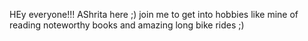 HEy everyone!!!
AShrita here ;)
join me to get into hobbies like mine of reading noteworthy books and amazing long bike rides ;)
